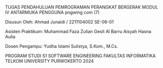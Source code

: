TUGAS PENDAHULUAN
PEMROGRAMAN PERANGKAT BERGERAK
MODUL IV
ANTARMUKA PENGGUNA
pngwing com (7)

Disusun Oleh:
Ahmad Junaidi / 2211104002
SE-06-01

Asisten Praktikum:
Muhammad Faza Zulian Gesit Al Barru
Aisyah Hasna Aulia

Dosen Pengampu:
Yudha Islami Sulistya, S.Kom., M.Cs.

PROGRAM STUDI S1 SOFTWARE ENGINEERING
FAKULTAS INFORMATIKA
TELKOM UNIVERSITY PURWOKERTO
2024